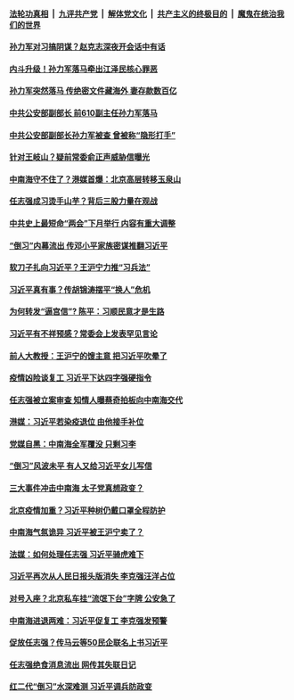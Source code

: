 

####  [法轮功真相](../../../../basic/blob/master/README.md?t=04201814) &nbsp;|&nbsp; [九评共产党](../../../../9ping.md/blob/master/README.md?t=04201814) &nbsp;|&nbsp; [解体党文化](../../../../jtdwh.md/blob/master/README.md?t=04201814)  &nbsp;|&nbsp; [共产主义的终极目的](../../../../gczydzjmd.md/blob/master/README.md?t=04201814) &nbsp;|&nbsp; [魔鬼在统治我们的世界](../../../../mgztzwmdsj.md/blob/master/README.md?t=04201814) 

#### [孙力军对习搞阴谋？赵克志深夜开会话中有话](../pages/prog1138/a102827117.md?t=04201814) 

#### [内斗升级！孙力军落马牵出江泽民核心罪恶](../pages/prog1138/a102827019.md?t=04201814) 

#### [孙力军突然落马 传绝密文件藏海外 妻存款数百亿](../pages/prog1138/a102827003.md?t=04201814) 

#### [中共公安部副部长 前610副主任孙力军落马](../pages/prog1138/a102826855.md?t=04201814) 

#### [中共公安部副部长孙力军被查 曾被称“隐形打手”](../pages/prog1138/a102826758.md?t=04201814) 

#### [针对王岐山？疑前常委俞正声威胁信曝光](../pages/prog1138/a102826157.md?t=04201814) 

#### [中南海守不住了？港媒首爆：北京高层转移玉泉山](../pages/prog1138/a102825887.md?t=04201814) 

#### [任志强成习烫手山芋？背后三股力量在观战](../pages/prog1138/a102825255.md?t=04201814) 

#### [中共史上最短命“两会”下月举行 内容有重大调整](../pages/prog1138/a102825045.md?t=04201814) 

#### [“倒习”内幕流出 传邓小平家族密谋推翻习近平](../pages/prog1138/a102822757.md?t=04201814) 

#### [软刀子扎向习近平？王沪宁力推“习兵法”](../pages/prog1138/a102822085.md?t=04201814) 

#### [习近平真有事？传胡锦涛摆平“换人”危机](../pages/prog1138/a102822027.md?t=04201814) 

#### [为何转发“逼宫信”? 陈平：习顺民意才是生路](../pages/prog1138/a102820695.md?t=04201814) 

#### [习近平有不祥预感？常委会上发表罕见言论](../pages/prog1138/a102820004.md?t=04201814) 

#### [前人大教授：王沪宁的馊主意 把习近平吹晕了](../pages/prog1138/a102820082.md?t=04201814) 

#### [疫情凶险谈复工 习近平下达四字强硬指令](../pages/prog1138/a102819167.md?t=04201814) 

#### [任志强被立案审查 知情人曝蔡奇拍板向中南海交代](../pages/prog1138/a102818252.md?t=04201814) 

#### [港媒：习近平若染疫退位 由他接手补位](../pages/prog1138/a102817660.md?t=04201814) 

#### [党媒自黑：中南海全军覆没 只剩习李](../pages/prog1138/a102816891.md?t=04201814) 

#### [“倒习”风波未平 有人又给习近平女儿写信](../pages/prog1138/a102816223.md?t=04201814) 

#### [三大事件冲击中南海 太子党真想政变？](../pages/prog1138/a102816175.md?t=04201814) 

#### [北京疫情加重？习近平种树仍戴口罩全程防护](../pages/prog1138/a102815546.md?t=04201814) 

#### [中南海气氛诡异 习近平被王沪宁卖了？](../pages/prog1138/a102813991.md?t=04201814) 

#### [法媒：如何处理任志强 习近平骑虎难下](../pages/prog1138/a102813297.md?t=04201814) 

#### [习近平再次从人民日报头版消失 李克强汪洋占位](../pages/prog1138/a102813010.md?t=04201814) 

#### [对号入座？北京私车挂“流氓下台”字牌 公安急了](../pages/prog1138/a102812554.md?t=04201814) 

#### [中南海进退两难：习近平促复工 李克强发预警](../pages/prog1138/a102812306.md?t=04201814) 

#### [促放任志强？传马云等50民企联名上书习近平](../pages/prog1138/a102809652.md?t=04201814) 

#### [任志强绝食消息流出 网传其失联日记](../pages/prog1138/a102809467.md?t=04201814) 

#### [红二代“倒习”水深难测 习近平调兵防政变](../pages/prog1138/a102807907.md?t=04201814) 

